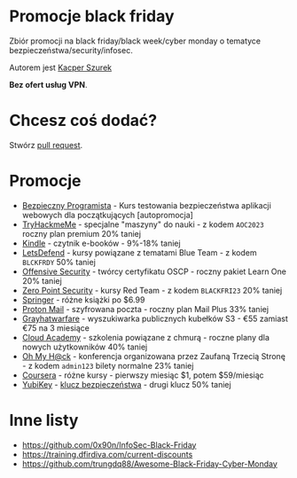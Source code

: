 # Promocje black friday
Zbiór promocji na black friday/black week/cyber monday o tematyce bezpieczeństwa/security/infosec.

Autorem jest [Kacper Szurek](https://youtube.com/c/kacperszurek)

**Bez ofert usług VPN**.

# Chcesz coś dodać?
Stwórz [pull request](https://github.com/kacperszurek/blackfriday/pulls).

# Promocje

* [Bezpieczny Programista](https://sklep.szurek.tv/bezpieczny-programista) - Kurs testowania bezpieczeństwa aplikacji webowych dla początkujących [autopromocja]
* [TryHackmeMe](https://tryhackme.com/) - specjalne "maszyny" do nauki - z kodem `AOC2023` roczny plan premium 20% taniej
* [Kindle](https://www.amazon.pl/deal/0c59ab87?showVariations=true) - czytnik e-booków - 9%-18% taniej
* [LetsDefend](https://letsdefend.io/#pricing) - kursy powiązane z tematami Blue Team - z kodem `BLCKFRDY` 50% taniej
* [Offensive Security](https://www.offsec.com/products/learn-one/) - twórcy certyfikatu OSCP - roczny pakiet Learn One 20% taniej
* [Zero Point Security](https://training.zeropointsecurity.co.uk/) - kursy Red Team - z kodem `BLACKFRI23` 20% taniej
* [Springer](https://link.springer.com/shop/springernature/cyber-fixed-price-sale-cybersecurity-ethicalhacking/en-us/) - różne książki po $6.99
* [Proton Mail](https://proton.me/mail/black-friday) - szyfrowana poczta - roczny plan Mail Plus 33% taniej
* [Grayhatwarfare](https://grayhatwarfare.com/packages) - wyszukiwarka publicznych kubełków S3 - €55 zamiast €75 na 3 miesiące
* [Cloud Academy](https://cloudacademy.com/early-bird-black-friday-2023/) - szkolenia powiązane z chmurą - roczne plany dla nowych użytkowników 40% taniej
* [Oh My H@ck](https://omhconf.pl/) - konferencja organizowana przez Zaufaną Trzecią Stronę - z kodem `admin123` bilety normalne 23% taniej
* [Coursera](https://www.coursera.org/courseraplus/special/onedollar-nov-2023) - różne kursy - pierwszy miesiąc $1, potem $59/miesiąc
* [YubiKey](https://www.yubico.com/gb/store/2023/cyber-week/) - [klucz bezpieczeństwa](https://blog.szurek.tv/post/yubikey/) - drugi klucz 50% taniej

# Inne listy

* https://github.com/0x90n/InfoSec-Black-Friday
* https://training.dfirdiva.com/current-discounts
* https://github.com/trungdq88/Awesome-Black-Friday-Cyber-Monday

